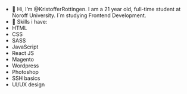 - 👋 Hi, I’m @KristofferRottingen. I am a 21 year old, full-time student at Noroff University. I`m studying Frontend Development.
- 👀 Skills i have:
- HTML 
- CSS 
- SASS 
- JavaScript 
- React JS 
- Magento 
- Wordpress 
- Photoshop 
- SSH basics 
- UI/UX design
